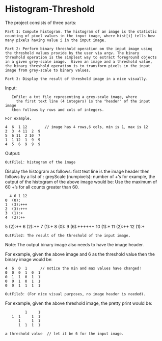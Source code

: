 # Histogram-Threshold

The project consists of three parts:

    Part 1: Compute histogram. The histogram of an image is the statistic counting of pixel values in the input image, where hist[i] tells how many pixels having value i in the input image. 
    
    Part 2: Perform binary threshold operation on the input image using the threshold values provide by the user via argv. The binary threshold operation is the simplest way to extract foreground objects in a given grey-scale image.  Given an image and a threshold value, the binary threshold operation is to transform pixels in the input image from grey-scale to binary values.
    
    Part 3: Display the result of threshold image in a nice visually.  
 	       
Input:

       InFile: a txt file representing a grey-scale image, where 
	     the first text line (4 integers) is the "header" of the input image
       then follows by rows and cols of integers.
   
	For example,
	
	4  6  1 12        // image has 4 rows,6 cols, min is 1, max is 12
	2  3  4 11  2  9
	5  6 11  2 10  7
	1  1 12  1  9  9
	4  5  6  9  9  9


Output:

    OutFile1: histogram of the image
    
Display the histogram as follows:
first text line is the image header then follows by a list of : greyScale (numpixels): number of +’s
for example, the output of the histogram of the above image would be:
Use the maximum of 60 +’s for all counts greater than 60.
	
      4 6 1 12 
	0  (0):
	1  (3):+++ 
	2  (3):+++
	3  (1):+
	4  (2):++	
  5  (2):++
	6  (2):++
	7  (1):+
	8  (0):
	9  (6):++++++
	10 (1):+
	11 (2):++
	12 (1):+

    OutFile2: The result of the threshold of the input image.
	
Note: The output binary image also needs to have the image header.
	
For example, given the above image and 6 as the threshold value
then the binary image would be:
	
	4  6  0  1		// notice the min and max values have changed! 
	0  0  0  1  0  1
	0  1  1  0  1  1
	0  0  1  0  1  1
	0  0  1  1  1  1   

    OutFile3: (For nice visual purposes, no image header is needed).
	
For example, given the above threshold image, the pretty print would be:
		   
	         1     1
	   1  1     1  1
	      1     1  1
	      1  1  1  1   
 
    a threshold value  // let it be 6 for the input image.
